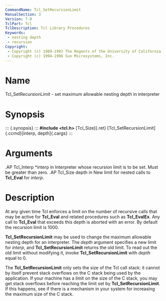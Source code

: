 ```yaml
---
CommandName: Tcl_SetRecursionLimit
ManualSection: 3
Version: 7.0
TclPart: Tcl
TclDescription: Tcl Library Procedures
Keywords:
 - nesting depth
 - recursion
Copyright:
 - Copyright (c) 1989-1993 The Regents of the University of California.
 - Copyright (c) 1994-1996 Sun Microsystems, Inc.
---
```


# Name

Tcl_SetRecursionLimit - set maximum allowable nesting depth in interpreter

# Synopsis

::: {.synopsis} :::
**#include <tcl.h>**
[Tcl_Size]{.ret} [Tcl_SetRecursionLimit]{.ccmd}[interp, depth]{.cargs}
:::

# Arguments

.AP Tcl_Interp *interp in Interpreter whose recursion limit is to be set. Must be greater than zero. .AP Tcl_Size depth in New limit for nested calls to **Tcl_Eval** for *interp*. 

# Description

At any given time Tcl enforces a limit on the number of recursive calls that may be active for **Tcl_Eval** and related procedures such as **Tcl_EvalEx**. Any call to **Tcl_Eval** that exceeds this depth is aborted with an error. By default the recursion limit is 1000.

**Tcl_SetRecursionLimit** may be used to change the maximum allowable nesting depth for an interpreter. The *depth* argument specifies a new limit for *interp*, and **Tcl_SetRecursionLimit** returns the old limit. To read out the old limit without modifying it, invoke **Tcl_SetRecursionLimit** with *depth* equal to 0.

The **Tcl_SetRecursionLimit** only sets the size of the Tcl call stack:  it cannot by itself prevent stack overflows on the C stack being used by the application.  If your machine has a limit on the size of the C stack, you may get stack overflows before reaching the limit set by **Tcl_SetRecursionLimit**. If this happens, see if there is a mechanism in your system for increasing the maximum size of the C stack. 

